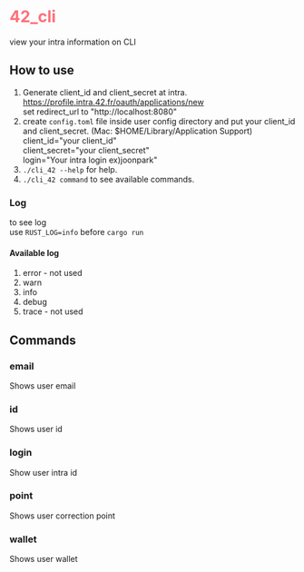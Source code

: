 # <span style="color: rgb(255, 111, 122)"> 42_cli </span>
view your intra information on CLI

## How to use
1. Generate client_id and client_secret at intra.\
https://profile.intra.42.fr/oauth/applications/new  \
set redirect_url to "http://localhost:8080"
2. create `config.toml` file inside user config directory and put your client_id and client_secret. (Mac: $HOME/Library/Application Support) \
	client_id="your client_id" \
	client_secret="your client_secret" \
	login="Your intra login ex)joonpark"
3. `./cli_42 --help` for help.
4. `./cli_42 command` to see available commands.

### Log
to see log \
use `RUST_LOG=info` before `cargo run`

#### Available log
1. error - not used
2. warn
3. info
4. debug
5. trace - not used

## Commands
### email
Shows user email
### id
Shows user id
### login
Show user intra id
### point
Shows user correction point
### wallet
Shows user wallet
